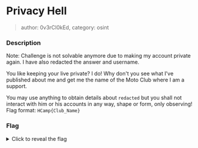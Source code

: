 # Privacy Hell
> author: 0v3rCl0kEd, category: osint

### Description
Note: Challenge is not solvable anymore due to making my account private again. I have also redacted the answer and username.

You like keeping your live private? I do! Why don't you see what I've published about me and get me the name of the Moto Club where I am a support. 

You may use anything to obtain details about `redacted` but you shall not interact with him or his accounts in any way, shape or form, only observing!
Flag format: `HCamp{Club_Name}`

### Flag
<details>
  <summary>Click to reveal the flag</summary>
  HCamp{Redacted}
</details>
